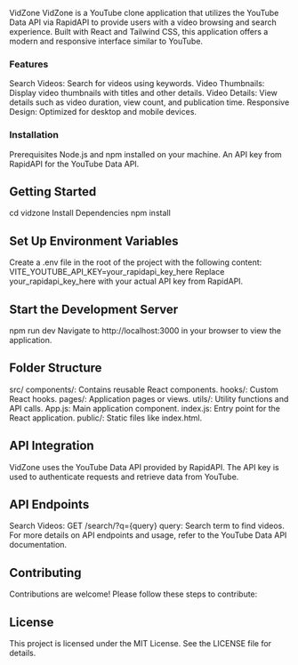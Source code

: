 VidZone
VidZone is a YouTube clone application that utilizes the YouTube Data API via RapidAPI to provide users with a video browsing and search experience. Built with React and Tailwind CSS, this application offers a modern and responsive interface similar to YouTube.

### Features
Search Videos: Search for videos using keywords.
Video Thumbnails: Display video thumbnails with titles and other details.
Video Details: View details such as video duration, view count, and publication time.
Responsive Design: Optimized for desktop and mobile devices.


### Installation
Prerequisites
Node.js and npm installed on your machine.
An API key from RapidAPI for the YouTube Data API.


## Getting Started
cd vidzone
Install Dependencies
npm install

## Set Up Environment Variables
Create a .env file in the root of the project with the following content:
VITE_YOUTUBE_API_KEY=your_rapidapi_key_here
Replace your_rapidapi_key_here with your actual API key from RapidAPI.

## Start the Development Server
npm run dev
Navigate to http://localhost:3000 in your browser to view the application.

## Folder Structure
src/
components/: Contains reusable React components.
hooks/: Custom React hooks.
pages/: Application pages or views.
utils/: Utility functions and API calls.
App.js: Main application component.
index.js: Entry point for the React application.
public/: Static files like index.html.

## API Integration
VidZone uses the YouTube Data API provided by RapidAPI. The API key is used to authenticate requests and retrieve data from YouTube.

## API Endpoints
Search Videos: GET /search/?q={query}
query: Search term to find videos.
For more details on API endpoints and usage, refer to the YouTube Data API documentation.

## Contributing
Contributions are welcome! Please follow these steps to contribute:

## License
This project is licensed under the MIT License. See the LICENSE file for details.
